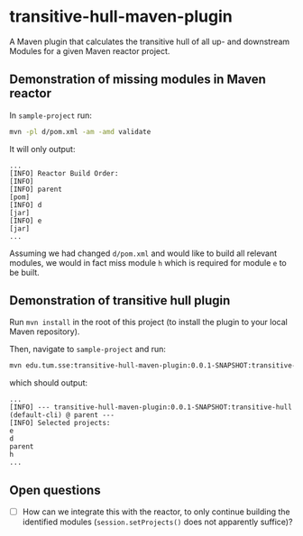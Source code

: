 # transitive-hull-maven-plugin

A Maven plugin that calculates the transitive hull of all up- and downstream Modules for a given Maven reactor project.

## Demonstration of missing modules in Maven reactor

In `sample-project` run:
```bash
mvn -pl d/pom.xml -am -amd validate
```

It will only output:
```text
...
[INFO] Reactor Build Order:
[INFO]
[INFO] parent                                                             [pom]
[INFO] d                                                                  [jar]
[INFO] e                                                                  [jar]
...
```

Assuming we had changed `d/pom.xml` and would like to build all relevant modules, we would in fact miss module `h` which is required for module `e` to be built.

## Demonstration of transitive hull plugin

Run `mvn install` in the root of this project (to install the plugin to your local Maven repository).

Then, navigate to `sample-project` and run:

```bash
mvn edu.tum.sse:transitive-hull-maven-plugin:0.0.1-SNAPSHOT:transitive-hull -DchangedModules=changedModules.txt
```

which should output:
```text
...
[INFO] --- transitive-hull-maven-plugin:0.0.1-SNAPSHOT:transitive-hull (default-cli) @ parent ---
[INFO] Selected projects:
e
d
parent
h
...
```

## Open questions

- [ ] How can we integrate this with the reactor, to only continue building the identified modules (`session.setProjects()` does not apparently suffice)?
